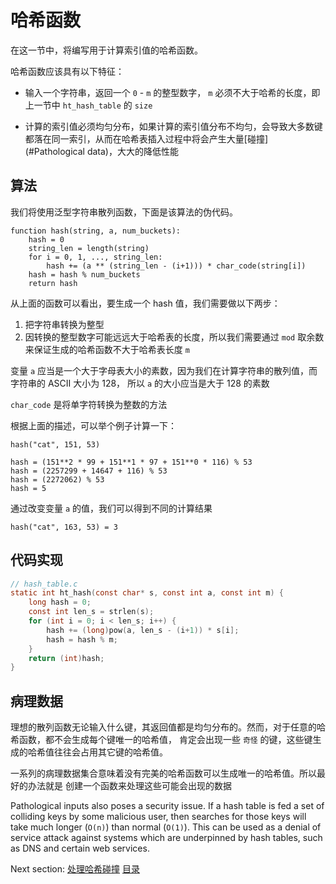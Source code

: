 # 哈希函数

在这一节中，将编写用于计算索引值的哈希函数。

哈希函数应该具有以下特征：

- 输入一个字符串，返回一个 `0` - `m` 的整型数字， `m` 必须不大于哈希的长度，即上一节中 `ht_hash_table` 的 `size`

- 计算的索引值必须均匀分布，如果计算的索引值分布不均匀，会导致大多数键都落在同一索引，从而在哈希表插入过程中将会产生大量[碰撞](#Pathological data)，大大的降低性能

## 算法

我们将使用泛型字符串散列函数，下面是该算法的伪代码。

```
function hash(string, a, num_buckets):
    hash = 0
    string_len = length(string)
    for i = 0, 1, ..., string_len:
        hash += (a ** (string_len - (i+1))) * char_code(string[i])
    hash = hash % num_buckets
    return hash
```

从上面的函数可以看出，要生成一个 hash 值，我们需要做以下两步：

1. 把字符串转换为整型
2. 因转换的整型数字可能远远大于哈希表的长度，所以我们需要通过 `mod` 取余数来保证生成的哈希函数不大于哈希表长度 `m`

变量 `a` 应当是一个大于字母表大小的素数，因为我们在计算字符串的散列值，而字符串的 ASCII 大小为 128，
所以 `a` 的大小应当是大于 128 的素数

`char_code` 是将单字符转换为整数的方法

根据上面的描述，可以举个例子计算一下：

```
hash("cat", 151, 53)

hash = (151**2 * 99 + 151**1 * 97 + 151**0 * 116) % 53
hash = (2257299 + 14647 + 116) % 53
hash = (2272062) % 53
hash = 5
```

通过改变变量 `a` 的值，我们可以得到不同的计算结果

```
hash("cat", 163, 53) = 3
```

## 代码实现

```c
// hash_table.c
static int ht_hash(const char* s, const int a, const int m) {
    long hash = 0;
    const int len_s = strlen(s);
    for (int i = 0; i < len_s; i++) {
        hash += (long)pow(a, len_s - (i+1)) * s[i];
        hash = hash % m;
    }
    return (int)hash;
}
```

## 病理数据

理想的散列函数无论输入什么键，其返回值都是均匀分布的。然而，对于任意的哈希函数，都不会生成每个键唯一的哈希值，
肯定会出现一些 `奇怪` 的键，这些键生成的哈希值往往会占用其它键的哈希值。

一系列的病理数据集合意味着没有完美的哈希函数可以生成唯一的哈希值。所以最好的办法就是
创建一个函数来处理这些可能会出现的数据

Pathological inputs also poses a security issue. If a hash table is fed a set of
colliding keys by some malicious user, then searches for those keys will take
much longer (`O(n)`) than normal (`O(1)`). This can be used as a denial of
service attack against systems which are underpinned by hash tables, such as DNS
and certain web services.


Next section: [处理哈希碰撞](../04-collisions)
[目录](/.translations/cn/README.md#contents)
